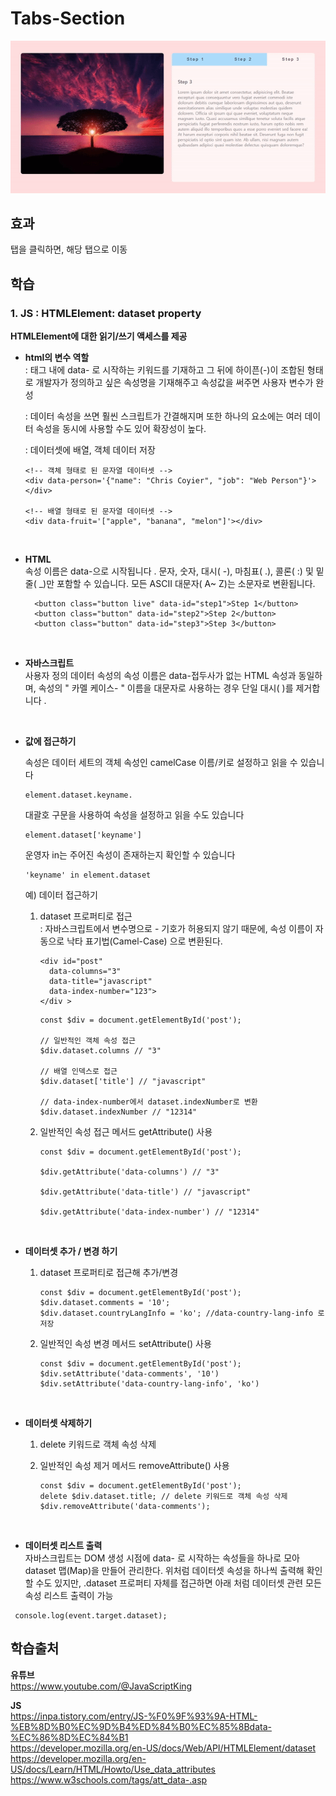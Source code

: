 # Tabs-Section
<img src="./image.gif">

## 효과 
탭을 클릭하면, 해당 탭으로 이동

## 학습  
### 1. JS : HTMLElement: dataset property   
**HTMLElement에 대한 읽기/쓰기 액세스를 제공**      
- **html의 변수 역할**   
  : 태그 내에 data- 로 시작하는 키워드를 기재하고 그 뒤에 하이픈(-)이 조합된 형태로 개발자가 정의하고 싶은 속성명을 기재해주고 속성값을 써주면 사용자 변수가 완성      
  
  : 데이터 속성을 쓰면 훨씬 스크립트가 간결해지며 또한 하나의 요소에는 여러 데이터 속성을 동시에 사용할 수도 있어 확장성이 높다.   

  : 데이터셋에 배열, 객체 데이터 저장    
  ```
  <!-- 객체 형태로 된 문자열 데이터셋 -->
  <div data-person='{"name": "Chris Coyier", "job": "Web Person"}'></div>

  <!-- 배열 형태로 된 문자열 데이터셋 -->
  <div data-fruit='["apple", "banana", "melon"]'></div>
  ```
<br>    

- **HTML**   
속성 이름은 data-으로 시작됩니다 . 문자, 숫자, 대시( -), 마침표( .), 콜론( :) 및 밑줄( _)만 포함할 수 있습니다. 모든 ASCII 대문자( A~ Z)는 소문자로 변환됩니다.
  ```
    <button class="button live" data-id="step1">Step 1</button>
    <button class="button" data-id="step2">Step 2</button>
    <button class="button" data-id="step3">Step 3</button>  
  ```
  <br>

- **자바스크립트**   
사용자 정의 데이터 속성의 속성 이름은 data-접두사가 없는 HTML 속성과 동일하며, 속성의 " 카멜 케이스- " 이름을 대문자로 사용하는 경우 단일 대시( )를 제거합니다 .

<br>   

- **값에 접근하기**     
  
  속성은 데이터 세트의 객체 속성인 camelCase 이름/키로 설정하고 읽을 수 있습니다       
  ```
  element.dataset.keyname.
  ```       
  대괄호 구문을 사용하여 속성을 설정하고 읽을 수도 있습니다        
    ```
    element.dataset['keyname']
    ```
  운영자 in는 주어진 속성이 존재하는지 확인할 수 있습니다 
  ```
  'keyname' in element.dataset
  ```
  예) 데이터 접근하기 
  1. dataset 프로퍼티로 접근     
    : 자바스크립트에서 변수명으로 - 기호가 허용되지 않기 때문에, 속성 이름이 자동으로 낙타 표기법(Camel-Case) 으로 변환된다.   
   
      ```
      <div id="post" 
        data-columns="3" 
        data-title="javascript" 
        data-index-number="123">
      </div >
      ```

      ```
      const $div = document.getElementById('post');
 
      // 일반적인 객체 속성 접근
      $div.dataset.columns // "3"

      // 배열 인덱스로 접근
      $div.dataset['title'] // "javascript"

      // data-index-number에서 dataset.indexNumber로 변환
      $div.dataset.indexNumber // "12314"
      ```

  2. 일반적인 속성 접근 메서드 getAttribute() 사용     
      ```
      const $div = document.getElementById('post');
 
      $div.getAttribute('data-columns') // "3"

      $div.getAttribute('data-title') // "javascript"

      $div.getAttribute('data-index-number') // "12314"
      ```
<br>

- **데이터셋 추가 / 변경 하기**   
  
  1. dataset 프로퍼티로 접근해 추가/변경
   
      ```
      const $div = document.getElementById('post');
      $div.dataset.comments = '10';
      $div.dataset.countryLangInfo = 'ko'; //data-country-lang-info 로 저장    
      ```
  3. 일반적인 속성 변경 메서드 setAttribute() 사용
      ```
      const $div = document.getElementById('post');
      $div.setAttribute('data-comments', '10')
      $div.setAttribute('data-country-lang-info', 'ko')
      ```
<br>

- **데이터셋 삭제하기**    
  1. delete 키워드로 객체 속성 삭제         
  2. 일반적인 속성 제거 메서드 removeAttribute() 사용
   
      ```
      const $div = document.getElementById('post');
      delete $div.dataset.title; // delete 키워드로 객체 속성 삭제
      $div.removeAttribute('data-comments');
      ``` 

<br>    

- **데이터셋 리스트 출력**    
자바스크립트는 DOM 생성 시점에 data- 로 시작하는 속성들을 하나로 모아 dataset 맵(Map)을 만들어 관리한다. 위처럼 데이터셋 속성을 하나씩 출력해 확인할 수도 있지만, .dataset 프로퍼티 자체를 접근하면 아래 처럼 데이터셋 관련 모든 속성 리스트 출력이 가능    
```
 console.log(event.target.dataset);
```


## 학습출처
**유튜브**    
https://www.youtube.com/@JavaScriptKing    

**JS**    
https://inpa.tistory.com/entry/JS-%F0%9F%93%9A-HTML-%EB%8D%B0%EC%9D%B4%ED%84%B0%EC%85%8Bdata-%EC%86%8D%EC%84%B1      
https://developer.mozilla.org/en-US/docs/Web/API/HTMLElement/dataset      
https://developer.mozilla.org/en-US/docs/Learn/HTML/Howto/Use_data_attributes    
https://www.w3schools.com/tags/att_data-.asp       
